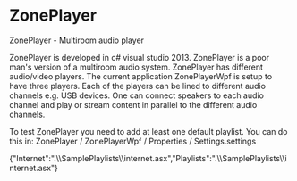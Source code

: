 ZonePlayer
==========

ZonePlayer - Multiroom audio player

ZonePlayer is developed in c# visual studio 2013.
ZonePlayer is a poor man's version of a multiroom audio system.
ZonePlayer has different audio/video players. The current application ZonePlayerWpf is setup to have three players.
Each of the players can be lined to different audio channels e.g. USB devices. One can connect speakers to each audio channel 
and play or stream content in parallel to the different audio channels.

To test ZonePlayer you need to add at least one default playlist.
You can do this in: 
ZonePlayer / ZonePlayerWpf / Properties / Settings.settings 

 <Setting Name="DefaultPlaylists" Type="System.String" Scope="User"> 
 <Value Profile="(Default)">{"Internet":".\\SamplePlaylists\\internet.asx","Playlists":".\\SamplePlaylists\\internet.asx"}</Value> 
</Setting> 

